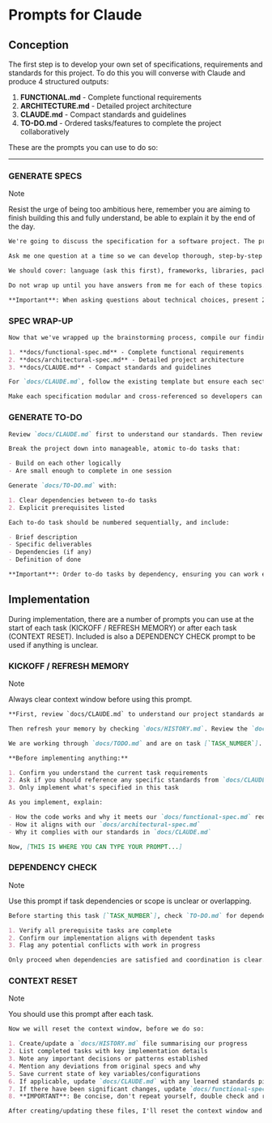 # Prompts for Claude

## Conception

The first step is to develop your own set of specifications, requirements and standards for this project. To do this you will converse with Claude and produce 4 structured outputs:

1. **FUNCTIONAL.md** - Complete functional requirements
2. **ARCHITECTURE.md** - Detailed project architecture
3. **CLAUDE.md** - Compact standards and guidelines
4. **TO-DO.md** - Ordered tasks/features to complete the project collaboratively

These are the prompts you can use to do so:

---

### GENERATE SPECS

> [!NOTE]
> Resist the urge of being too ambitious here, remember you are aiming to finish building this and fully understand, be able to explain it by the end of the day.

```markdown
We're going to discuss the specification for a software project. The project details are contained in `BRIEF.md` and workshop details are in `FAC-README.md`.

Ask me one question at a time so we can develop thorough, step-by-step specs. Each question should build on my previous answers, and our end goal is to have a detailed specification I can hand off to a developer. This will be built in only a few hours so try and keep the conversation short, apply KISS principles and use logical inference based on previous answers when possible.

We should cover: language (ask this first), frameworks, libraries, package managers, styling choices, data structure options (SQL/NoSQL/Graph) BEFORE data storage, architecture, project structure, components, interfaces, design patterns, error handling, UI features, user experience, coding standards, naming conventions, agreed principles, version control, commit standards, testing and documentation requirements.

Do not wrap up until you have answers from me for each of these topics. There will be three outputs at the end: a functional spec, an architectural spec, and our code standards specification for `docs/CLAUDE.md`, review the template for this file currently in the repo to understand what we must cover.

**Important**: When asking questions about technical choices, present 2-3 specific options with brief explanations rather than leaving it open-ended. This speeds up decision-making. When there are more viable options available, verbalise this and ask if I want to see more options. Only one question at a time, stay within scope, and don't generate anything until requested.
```

### SPEC WRAP-UP

```markdown
Now that we've wrapped up the brainstorming process, compile our findings into three comprehensive, developer-ready specifications:

1. **docs/functional-spec.md** - Complete functional requirements
2. **docs/architectural-spec.md** - Detailed project architecture
3. **docs/CLAUDE.md** - Compact standards and guidelines

For `docs/CLAUDE.md`, follow the existing template but ensure each section includes specific, actionable directives that we can reference explicitly during development. Be very concise, this should be a compact standards document you will refer to each time you write any code.

Make each specification modular and cross-referenced so developers can quickly find relevant information when prompted to check these files. Do not repeat yourself.
```

### GENERATE TO-DO

```markdown
Review `docs/CLAUDE.md` first to understand our standards. Then review `docs/functional-spec.md` and `docs/architectural-spec.md` to understand what we're building.

Break the project down into manageable, atomic to-do tasks that:

- Build on each other logically
- Are small enough to complete in one session

Generate `docs/TO-DO.md` with:

1. Clear dependencies between to-do tasks
2. Explicit prerequisites listed

Each to-do task should be numbered sequentially, and include:

- Brief description
- Specific deliverables
- Dependencies (if any)
- Definition of done

**Important**: Order to-do tasks by dependency, ensuring you can work efficiently and logically through them in order.
```

## Implementation

During implementation, there are a number of prompts you can use at the start of each task (KICKOFF / REFRESH MEMORY) or after each task (CONTEXT RESET). Included is also a DEPENDENCY CHECK prompt to be used if anything is unclear.

### KICKOFF / REFRESH MEMORY

> [!NOTE]
> Always clear context window before using this prompt.

```markdown
**First, review `docs/CLAUDE.md` to understand our project standards and workflow.**

Then refresh your memory by checking `docs/HISTORY.md`. Review the `docs/architectural-spec.md` and `docs/functional-spec.md` to understand what we are building.

We are working through `docs/TODO.md` and are on task [`TASK_NUMBER`].

**Before implementing anything:**

1. Confirm you understand the current task requirements
2. Ask if you should reference any specific standards from `docs/CLAUDE.md`
3. Only implement what's specified in this task

As you implement, explain:

- How the code works and why it meets our `docs/functional-spec.md` requirements
- How it aligns with our `docs/architectural-spec.md`
- Why it complies with our standards in `docs/CLAUDE.md`

Now, [THIS IS WHERE YOU CAN TYPE YOUR PROMPT...]
```

### DEPENDENCY CHECK

> [!NOTE]
> Use this prompt if task dependencies or scope is unclear or overlapping.

```markdown
Before starting this task [`TASK_NUMBER`], check `TO-DO.md` for dependencies. Then:

1. Verify all prerequisite tasks are complete
2. Confirm our implementation aligns with dependent tasks
3. Flag any potential conflicts with work in progress

Only proceed when dependencies are satisfied and coordination is clear.
```

### CONTEXT RESET

> [!NOTE]
> You should use this prompt after each task.

```markdown
Now we will reset the context window, before we do so:

1. Create/update a `docs/HISTORY.md` file summarising our progress
2. List completed tasks with key implementation details
3. Note any important decisions or patterns established
4. Mention any deviations from original specs and why
5. Save current state of key variables/configurations
6. If applicable, update `docs/CLAUDE.md` with any learned standards picked up from the review process
7. If there have been significant changes, update `docs/functional-spec.md` or `docs/architectural-spec.md` as required
8. **IMPORTANT**: Be concise, don't repeat yourself, double check and remove duplication/reduce where possible

After creating/updating these files, I'll reset the context window and we'll continue with a fresh session.
```
